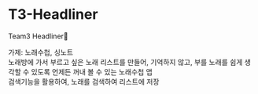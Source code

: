 # T3-Headliner
Team3 Headliner🤘

가제: 노래수첩, 싱노트 <br>
노래방에 가서 부르고 싶은 노래 리스트를 만들어, 기억하지 않고, 부를 노래를 쉽게 생각할 수 있도록 언제든 꺼내 볼 수 있는 노래수첩 앱 <br>
검색기능을 활용하여, 노래를 검색하여 리스트에 저장
